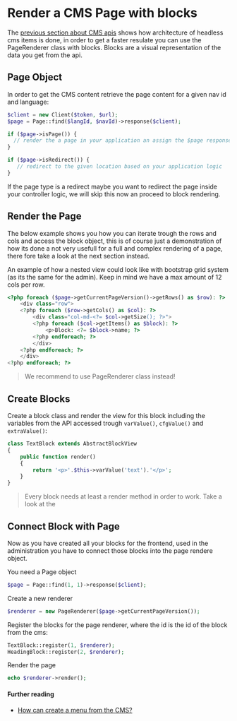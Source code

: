 # Render a CMS Page with blocks

The [previous section about CMS apis](cms.md) shows how architecture of headless cms items is done, in order to get a faster resulate you can use the PageRenderer class with blocks. Blocks are a visual representation of the data you get from the api.  

## Page Object

In order to get the CMS content retrieve the page content for a given nav id and language:

```php
$client = new Client($token, $url);
$page = Page::find($langId, $navId)->response($client);

if ($page->isPage()) {
  // render the a page in your application an assign the $page response object, we will use this later.
}

if ($page->isRedirect()) {
   // redirect to the given location based on your application logic
}
```

If the page type is a redirect maybe you want to redirect the page inside your controller logic, we will skip this now an proceed to block rendering.

## Render the Page

The below example shows you how you can iterate trough the rows and cols and access the block object, this is of course just a demonstration of how its done a not very usefull for a full and complex rendering of a page, there fore take a look at the next section instead.

An example of how a nested view could look like with bootstrap grid system (as its the same for the admin). Keep in mind we have a max amount of 12 cols per row.

```php
<?php foreach ($page->getCurrentPageVersion()->getRows() as $row): ?>
    <div class="row">
    <?php foreach ($row->getCols() as $col): ?>
        <div class="col-md-<?= $col->getSize(); ?>">
        <?php foreach ($col->getItems() as $block): ?>
            <p>Block: <?= $block->name; ?>
        <?php endforeach; ?>
        </div>
    <?php endforeach; ?>
    </div>
<?php endforeach; ?>
```

> We recommend to use PageRenderer class instead!

## Create Blocks

Create a block class and render the view for this block including the variables from the API accessed trough `varValue()`, `cfgValue()` and `extraValue()`:

```php
class TextBlock extends AbstractBlockView
{
    public function render()
    {
        return '<p>'.$this->varValue('text').'</p>';
    }
}
```

> Every block needs at least a render method in order to work. Take a look at the 

## Connect Block with Page

Now as you have created all your blocks for the frontend, used in the administration you have to connect those blocks into the page rendere object.

You need a Page object

```php
$page = Page::find(1, 1)->response($client);
```

Create a new renderer

```php
$renderer = new PageRenderer($page->getCurrentPageVersion());
```

Register the blocks for the page renderer, where the id is the id of the block from the cms:

```php
TextBlock::register(1, $renderer);
HeadingBlock::register(2, $renderer);
```

Render the page

```php
echo $renderer->render();
```

#### Further reading

+ [How can create a menu from the CMS?](cms-menu.md)